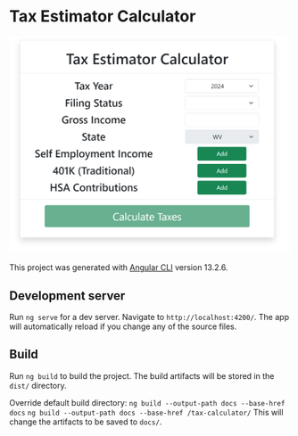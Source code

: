 # Tax Estimator Calculator

![UI](https://github.com/zcarroll4/tax-calculator/blob/master/tax-estimator-app.png)

This project was generated with [Angular CLI](https://github.com/angular/angular-cli) version 13.2.6.

## Development server

Run `ng serve` for a dev server. Navigate to `http://localhost:4200/`. The app will automatically reload if you change any of the source files.

## Build

Run `ng build` to build the project. The build artifacts will be stored in the `dist/` directory.

Override default build directory:
`ng build --output-path docs --base-href docs`
`ng build --output-path docs --base-href /tax-calculator/`
This will change the artifacts to be saved to `docs/`.


